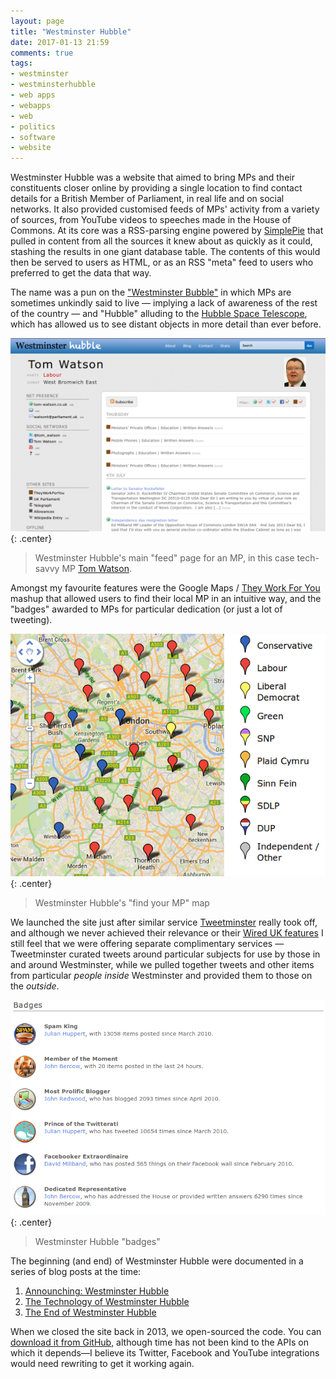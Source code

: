 ```yaml
---
layout: page
title: "Westminster Hubble"
date: 2017-01-13 21:59
comments: true
tags:
- westminster
- westminsterhubble
- web apps
- webapps
- web
- politics
- software
- website
---
```


Westminster Hubble was a website that aimed to bring MPs and their constituents closer online by providing a single location to find contact details for a British Member of Parliament, in real life and on social networks. It also provided customised feeds of MPs' activity from a variety of sources, from YouTube videos to speeches made in the House of Commons. At its core was a RSS-parsing engine powered by [SimplePie](http://simplepie.org/) that pulled in content from all the sources it knew about as quickly as it could, stashing the results in one giant database table. The contents of this would then be served to users as HTML, or as an RSS "meta" feed to users who preferred to get the data that way.

The name was a pun on the ["Westminster Bubble"](https://en.wikipedia.org/wiki/Westminster_Bubble) in which MPs are sometimes unkindly said to live &mdash; implying a lack of awareness of the rest of the country &mdash; and "Hubble" alluding to the [Hubble Space Telescope](http://hubblesite.org/), which has allowed us to see distant objects in more detail than ever before.

![Westminster Hubble MP Feed](/img/blog/2013/07/wh-tom.png){: .center}

> Westminster Hubble's main "feed" page for an MP, in this case tech-savvy MP [Tom Watson](http://www.tom-watson.co.uk/).

Amongst my favourite features were the Google Maps / [They Work For You](http://www.theyworkforyou.com/) mashup that allowed users to find their local MP in an intuitive way, and the "badges" awarded to MPs for particular dedication (or just a lot of tweeting).

![Find Your MP map](/img/blog/2013/07/wh-map.png){: .center}

> Westminster Hubble's "find your MP" map

We launched the site just after similar service [Tweetminster](http://tweetminster.co.uk/) really took off, and although we never achieved their relevance or their [Wired UK features](http://www.wired.co.uk/news/archive/2011-02/17/tweetminster-new-platform-whitehall) I still feel that we were offering separate complimentary services &mdash; Tweetminster curated tweets around particular subjects for use by those in and around Westminster, while we pulled together tweets and other items from particular *people inside* Westminster and provided them to those on the *outside*.

![Westminster Hubble "badges"](/img/blog/2013/07/wh-badges.png){: .center}

> Westminster Hubble "badges"

The beginning (and end) of Westminster Hubble were documented in a series of blog posts at the time:

1. [Announching: Westminster Hubble](https://ianrenton.com/blog/announcing-westminster-hubble/)
2. [The Technology of Westminster Hubble](https://ianrenton.com/blog/the-technology-of-westminster-hubble/)
3. [The End of Westminster Hubble](https://ianrenton.com/blog/the-end-of-westminster-hubble/)

When we closed the site back in 2013, we open-sourced the code. You can [download it from GitHub](https://github.com/ianrenton/westminsterhubble), although time has not been kind to the APIs on which it depends&mdash;I believe its Twitter, Facebook and YouTube integrations would need rewriting to get it working again.
